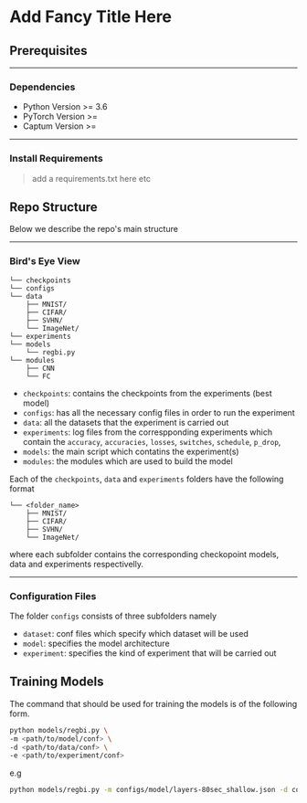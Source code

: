 # Add Fancy Title Here

## Prerequisites
***
### Dependencies
- Python Version >= 3.6
- PyTorch Version >=
- Captum Version >=
***
### Install Requirements
> add a requirements.txt here etc

## Repo Structure

Below we describe the repo's main structure
***

### Bird's Eye View

```
└── checkpoints
└── configs
└── data
    ├── MNIST/
    ├── CIFAR/
    ├── SVHN/
    └── ImageNet/
└── experiments
└── models
    └── regbi.py
└── modules
    ├── CNN
    └── FC
```
- `checkpoints`: contains the checkpoints from the experiments (best model)
- `configs`: has all the necessary config files in order to run the experiment
- `data`: all the datasets that the experiment is carried out
- `experiments`: log files from the correspponding experiments which contain the `accuracy`, `accuracies`, `losses`, `switches`, `schedule`, `p_drop`, 
- `models`: the main script which contatins the experiment(s) 
- `modules`: the modules which are used to build the model

Each of the `checkpoints`, `data` and `experiments` folders have the following
format
```
└── <folder_name>
    ├── MNIST/
    ├── CIFAR/
    ├── SVHN/
    └── ImageNet/
```
where each subfolder contains the corresponding checkopoint models, data and experiments respectivelly.
***
### Configuration Files

The folder `configs` consists of three subfolders namely
- `dataset`: conf files which specify which dataset will be used  
- `model`: specifies the model architecture
- `experiment`: specifies the kind of experiment that will be carried out 

## Training Models

The command that should be used for training the models is of the following form.
```bash
python models/regbi.py \
-m <path/to/model/conf> \
-d <path/to/data/conf> \
-e <path/to/experiment/conf>
```
e.g

```bash
python models/regbi.py -m configs/model/layers-80sec_shallow.json -d configs/dataset/cifar10.json -e configs/experiment/osc_condrop_cifar10.json
```

